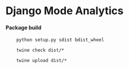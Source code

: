 # Django Mode Analytics








#### Package build

```shell
    python setup.py sdist bdist_wheel
```

```shell
    twine check dist/*
```

```shell
    twine upload dist/*
```
